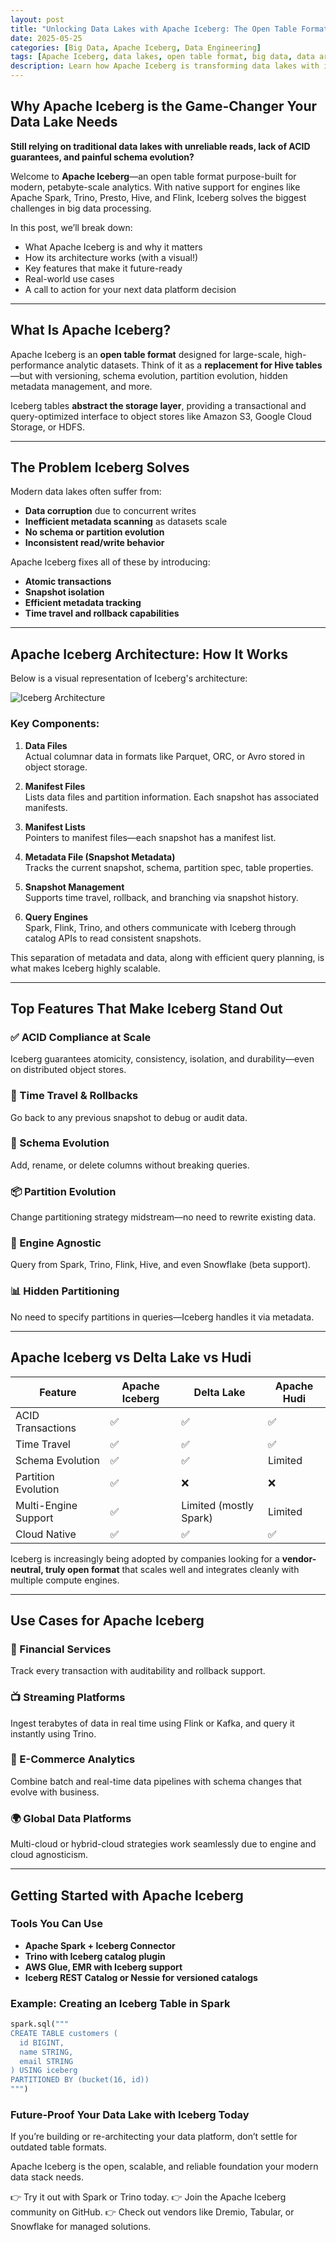 ```yaml
---
layout: post
title: "Unlocking Data Lakes with Apache Iceberg: The Open Table Format Revolutionizing Analytics"
date: 2025-05-25
categories: [Big Data, Apache Iceberg, Data Engineering]
tags: [Apache Iceberg, data lakes, open table format, big data, data architecture]
description: Learn how Apache Iceberg is transforming data lakes with its open table format, robust architecture, and seamless support for big data engines like Spark, Trino, and Flink.
---
```


## Why Apache Iceberg is the Game-Changer Your Data Lake Needs

**Still relying on traditional data lakes with unreliable reads, lack of ACID guarantees, and painful schema evolution?**

Welcome to **Apache Iceberg**—an open table format purpose-built for modern, petabyte-scale analytics. With native support for engines like Apache Spark, Trino, Presto, Hive, and Flink, Iceberg solves the biggest challenges in big data processing.

In this post, we’ll break down:
- What Apache Iceberg is and why it matters
- How its architecture works (with a visual!)
- Key features that make it future-ready
- Real-world use cases
- A call to action for your next data platform decision

---
<!--more-->

## What Is Apache Iceberg?

Apache Iceberg is an **open table format** designed for large-scale, high-performance analytic datasets. Think of it as a **replacement for Hive tables**—but with versioning, schema evolution, partition evolution, hidden metadata management, and more.

Iceberg tables **abstract the storage layer**, providing a transactional and query-optimized interface to object stores like Amazon S3, Google Cloud Storage, or HDFS.

---

## The Problem Iceberg Solves

Modern data lakes often suffer from:

- **Data corruption** due to concurrent writes
- **Inefficient metadata scanning** as datasets scale
- **No schema or partition evolution**
- **Inconsistent read/write behavior**

Apache Iceberg fixes all of these by introducing:
- **Atomic transactions**
- **Snapshot isolation**
- **Efficient metadata tracking**
- **Time travel and rollback capabilities**

---

## Apache Iceberg Architecture: How It Works

Below is a visual representation of Iceberg's architecture:

![Iceberg Architecture](/assets/uploads/2025/05/apache-iceberg-architecture.png)

### Key Components:

1. **Data Files**  
   Actual columnar data in formats like Parquet, ORC, or Avro stored in object storage.

2. **Manifest Files**  
   Lists data files and partition information. Each snapshot has associated manifests.

3. **Manifest Lists**  
   Pointers to manifest files—each snapshot has a manifest list.

4. **Metadata File (Snapshot Metadata)**  
   Tracks the current snapshot, schema, partition spec, table properties.

5. **Snapshot Management**  
   Supports time travel, rollback, and branching via snapshot history.

6. **Query Engines**  
   Spark, Flink, Trino, and others communicate with Iceberg through catalog APIs to read consistent snapshots.

This separation of metadata and data, along with efficient query planning, is what makes Iceberg highly scalable.

---

## Top Features That Make Iceberg Stand Out

### ✅ ACID Compliance at Scale
Iceberg guarantees atomicity, consistency, isolation, and durability—even on distributed object stores.

### 🔁 Time Travel & Rollbacks
Go back to any previous snapshot to debug or audit data.

### 📐 Schema Evolution
Add, rename, or delete columns without breaking queries.

### 📦 Partition Evolution
Change partitioning strategy midstream—no need to rewrite existing data.

### 🚀 Engine Agnostic
Query from Spark, Trino, Flink, Hive, and even Snowflake (beta support).

### 📊 Hidden Partitioning
No need to specify partitions in queries—Iceberg handles it via metadata.

---

## Apache Iceberg vs Delta Lake vs Hudi

| Feature             | Apache Iceberg | Delta Lake       | Apache Hudi      |
|---------------------|----------------|------------------|------------------|
| ACID Transactions   | ✅              | ✅                | ✅                |
| Time Travel         | ✅              | ✅                | ✅                |
| Schema Evolution    | ✅              | ✅                | Limited          |
| Partition Evolution | ✅              | ❌                | ❌                |
| Multi-Engine Support| ✅              | Limited (mostly Spark) | Limited |
| Cloud Native        | ✅              | ✅                | ✅                |

Iceberg is increasingly being adopted by companies looking for a **vendor-neutral, truly open format** that scales well and integrates cleanly with multiple compute engines.

---

## Use Cases for Apache Iceberg

### 🏦 Financial Services
Track every transaction with auditability and rollback support.

### 📺 Streaming Platforms
Ingest terabytes of data in real time using Flink or Kafka, and query it instantly using Trino.

### 🛒 E-Commerce Analytics
Combine batch and real-time data pipelines with schema changes that evolve with business.

### 🌍 Global Data Platforms
Multi-cloud or hybrid-cloud strategies work seamlessly due to engine and cloud agnosticism.

---

## Getting Started with Apache Iceberg

### Tools You Can Use
- **Apache Spark + Iceberg Connector**
- **Trino with Iceberg catalog plugin**
- **AWS Glue, EMR with Iceberg support**
- **Iceberg REST Catalog or Nessie for versioned catalogs**

### Example: Creating an Iceberg Table in Spark

```python
spark.sql("""
CREATE TABLE customers (
  id BIGINT,
  name STRING,
  email STRING
) USING iceberg
PARTITIONED BY (bucket(16, id))
""")

```

### Future-Proof Your Data Lake with Iceberg Today

If you’re building or re-architecting your data platform, don’t settle for outdated table formats.

Apache Iceberg is the open, scalable, and reliable foundation your modern data stack needs.

👉 Try it out with Spark or Trino today.
👉 Join the Apache Iceberg community on GitHub.
👉 Check out vendors like Dremio, Tabular, or Snowflake for managed solutions.
